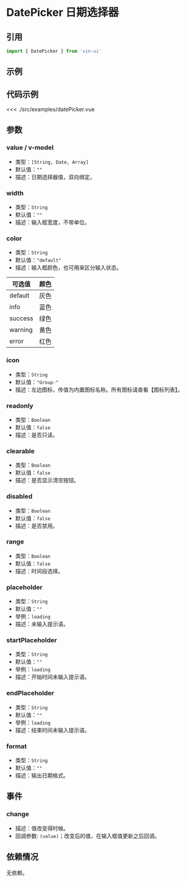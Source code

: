 # DatePicker 日期选择器

## 引用
```js
import { DatePicker } from 'xin-ui'
```

## 示例
<example-date-picker/>

## 代码示例
<<< ./src/examples/datePicker.vue

## 参数

### value / v-model

* 类型：`[String, Date, Array]`
* 默认值：`""`
* 描述：日期选择器值，双向绑定。

### width

* 类型：`String`
* 默认值：`""`
* 描述：输入框宽度，不带单位。

### color

* 类型：`String`
* 默认值：`"default"`
* 描述：输入框颜色，也可用来区分输入状态。

| 可选值 | 颜色 |
| - | - |
| default | 灰色 |
| info | 蓝色 |
| success | 绿色 |
| warning | 黄色 |
| error | 红色 |

### icon

* 类型：`String`
* 默认值：`"Group-"`
* 描述：左边图标，传值为内置图标名称。所有图标请查看【图标列表】。

### readonly

* 类型：`Boolean`
* 默认值：`false`
* 描述：是否只读。

### clearable

* 类型：`Boolean`
* 默认值：`false`
* 描述：是否显示清空按钮。

### disabled

* 类型：`Boolean`
* 默认值：`false`
* 描述：是否禁用。

### range

* 类型：`Boolean`
* 默认值：`false`
* 描述：时间段选择。

### placeholder

* 类型：`String`
* 默认值：`""`
* 举例：`loading`
* 描述：未输入提示语。

### startPlaceholder

* 类型：`String`
* 默认值：`""`
* 举例：`loading`
* 描述：开始时间未输入提示语。

### endPlaceholder

* 类型：`String`
* 默认值：`""`
* 举例：`loading`
* 描述：结束时间未输入提示语。

### format

* 类型：`String`
* 默认值：`""`
* 描述：输出日期格式。

## 事件

### change
* 描述：值改变得时候。
* 回调参数: `(value)`；改变后的值，在输入框值更新之后回调。

## 依赖情况

无依赖。







